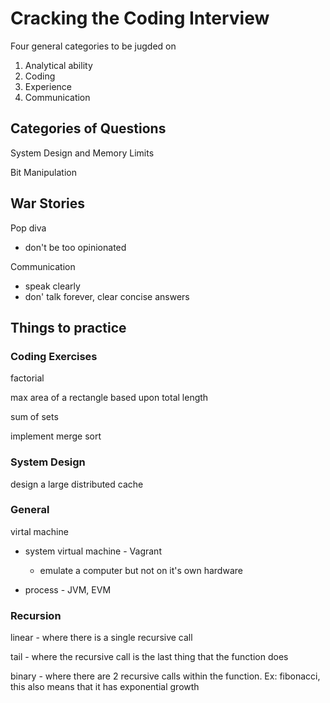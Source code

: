 # Cracking the Coding Interview

Four general categories to be jugded on

1. Analytical ability
2. Coding
3. Experience
4. Communication

## Categories of Questions

System Design and Memory Limits

Bit Manipulation

## War Stories

Pop diva

- don't be too opinionated

Communication

- speak clearly
- don' talk forever, clear concise answers


## Things to practice

### Coding Exercises

factorial

max area of a rectangle based upon total length

sum of sets

implement merge sort

### System Design

design a large distributed cache

### General

virtal machine

- system virtual machine - Vagrant

	- emulate a computer but not on it's own hardware

- process - JVM, EVM


### Recursion

linear - where there is a single recursive call

tail - where the recursive call is the last thing that the function does

binary - where there are 2 recursive calls within the function. Ex: fibonacci, this also means that it has exponential growth

